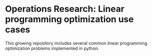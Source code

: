 ﻿# Operations Research: Linear programming optimization use cases
This growing repository includes several common linear programming optimization problems implemented in python.
